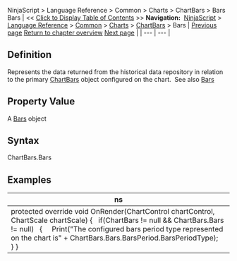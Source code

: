 ﻿
NinjaScript > Language Reference > Common > Charts > ChartBars > Bars
Bars
| << [Click to Display Table of Contents](chartbars_bars.md) >> **Navigation:**     [NinjaScript](ninjascript.md) > [Language Reference](language_reference_wip.md) > [Common](common.md) > [Charts](chart.md) > [ChartBars](chartbars.md) > Bars | [Previous page](chartbars.md) [Return to chapter overview](chartbars.md) [Next page](chartbars_count.md) |
| --- | --- |
## Definition
Represents the data returned from the historical data repository in relation to the primary [ChartBars](chartbars.md) object configured on the chart.  See also [Bars](bars.md)
## 
## Property Value
A [Bars](bars.md) object
 
## Syntax
ChartBars.Bars
## 
## Examples
| ns |
| --- |
| protected override void OnRender(ChartControl chartControl, ChartScale chartScale) {    if(ChartBars != null && ChartBars.Bars != null)    {      Print("The configured bars period type represented on the chart is" + ChartBars.Bars.BarsPeriod.BarsPeriodType);    } } |

